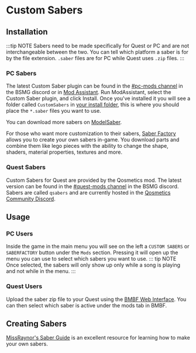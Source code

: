 # Custom Sabers
## Installation
:::tip NOTE
Sabers need to be made specifically for Quest or PC and are not interchangeable between the two. You can tell which platform a saber is for by the file extension. `.saber` files are for PC while Quest uses `.zip` files. 
:::

### PC Sabers
The latest Custom Saber plugin can be found in the [#pc-mods channel](https://discord.gg/beatsabermods) in the BSMG discord or in [Mod Assistant](https://github.com/Assistant/ModAssistant). Run ModAssistant, select the Custom Saber plugin, and click Install. Once you've installed it you will see a folder called `CustomSabers` in [your install folder](/faq/install-folder.md), this is where you should place the `*.saber` files you want to use. 

You can download more sabers on [ModelSaber](https://modelsaber.com/Sabers/).

For those who want more customization to their sabers, [Saber Factory](https://github.com/ToniMacaroni/SaberFactory#readme) allows you to create your own sabers in-game. You download parts and combine them like lego pieces with the ability to change the shape, shaders, material properties, textures and more.

### Quest Sabers 
Custom Sabers for Quest are provided by the Qosmetics mod. The latest version can be found in the [#quest-mods channel](https://discord.gg/beatsabermods) in the BSMG discord. Sabers are called `qsabers` and are currently hosted in the [Qosmetics Community Discord](https://discord.gg/qosmetics). 

## Usage

### PC Users
Inside the game in the main menu you will see on the left a `CUSTOM SABERS` or `SABERFACTORY` button under the `Mods` section. Pressing it will open up the menu you can use to select which sabers you want to use.
::: tip NOTE
Once selected, the sabers will only show up only while a song is playing and not while in the menu. 
:::

### Quest Users
Upload the saber zip file to your Quest using the [BMBF Web Interface](/quest-modding.md#installing-mods). You can then select which saber is active under the mods tab in BMBF.

## Creating Sabers
[MissRaynor's Saber Guide](./sabers-guide.md) is an excellent resource for learning how to make your own sabers.
